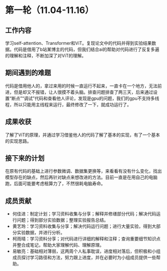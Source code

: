 # 第一轮（11.04-11.16）

## 工作内容

学习self-attention、Transformer和ViT。复现论文中的代码并得到实验结果数据。代码是借用了b站某博主的代码，但我们结合ai的帮助对代码进行了反复多遍的理解和注释，不断加深了对ViT的理解。

## 期间遇到的难题

代码是借用他人的，拿过来用的时候一直运行不起来，一直卡在一个地方，无法前进，但是却又不报错，让人很摸不着头脑。排查问题排查了两三天，后来通过设置“断点”“调试”代码和查看他人评论，发现是gpu的问题，我们的gpu不支持多线程，所以只能用主线程来运行，最终修改了一下，就成功运行了。

## 成果收获

了解了ViT的原理，并通过学习借鉴他人的代码了解了基本的实现，有了一个基本的实现思路。

## 接下来的计划

在原有代码的基础上进行参数微调、数据集更换等，来看看有没有什么变化，找出模型存在的缺点，然后再针对缺点来想改进的方法。目前一直是在用自己的电脑跑，后面可能要考虑租算力了，不然很耗电脑寿命。

## 成员贡献

* 何佳进：制定计划；学习资料收集与分享；解释并修缮部分代码；解决代码运行问题；得到部分实验数据；整理实验报告总结。
* 黄艺玲：学习资料收集与分享；解决代码运行问题；进行大量实验，得到大部分实验数据，并进行分析。
* 柯雨晴：学习资料分享；对代码进行详细的解释和注释；查询重要细节知识点并整合成笔记，帮助大家理解代码、理解原理。
* 易敏亮：基础相对薄弱，这两周个人私事耽误，进度相对落后，但积极和小组成员探讨学习路径和方法，努力跟上进度，并在必要时为小组成员提供一些帮助。


